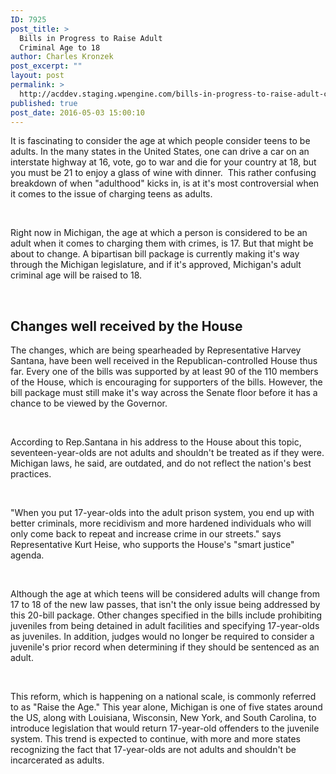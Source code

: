 ```yaml
---
ID: 7925
post_title: >
  Bills in Progress to Raise Adult
  Criminal Age to 18
author: Charles Kronzek
post_excerpt: ""
layout: post
permalink: >
  http://acddev.staging.wpengine.com/bills-in-progress-to-raise-adult-criminal-age-to-18.html
published: true
post_date: 2016-05-03 15:00:10
---
```

<span style="font-weight: 400;">It is fascinating to consider the age at which people consider teens to be adults. In the many states in the United States, one can drive a car on an interstate highway at 16, vote, go to war and die for your country at 18, but you must be 21 to enjoy a glass of wine with dinner.  This rather confusing breakdown of when "adulthood" kicks in, is at it's most controversial when it comes to the issue of charging teens as adults.</span>

&nbsp;

<span style="font-weight: 400;">Right now in Michigan, the age at which a person is considered to be an adult when it comes to charging them with crimes, is 17. But that might be about to change. A bipartisan bill package is currently making it's way through the Michigan legislature, and if it's approved, Michigan's adult criminal age will be raised to 18.</span>

&nbsp;


<h2>Changes well received by the House</h2>

<span style="font-weight: 400;">The changes, which are being spearheaded by Representative Harvey Santana, have been well received in the Republican-controlled House thus far. Every one of the bills was supported by at least 90 of the 110 members of the House, which is encouraging for supporters of the bills. However, the bill package must still make it's way across the Senate floor before it has a chance to be viewed by the Governor.</span>

&nbsp;

<span style="font-weight: 400;">According to Rep.Santana in his address to the House about this topic, seventeen-year-olds are not adults and shouldn't be treated as if they were. Michigan laws, he said, are outdated, and do not reflect the nation's best practices.</span>

&nbsp;

<span style="font-weight: 400;">"When you put 17-year-olds into the adult prison system, you end up with better criminals, more recidivism and more hardened individuals who will only come back to repeat and increase crime in our streets." says Representative Kurt Heise, who supports the House's "smart justice" agenda. </span>

&nbsp;

<span style="font-weight: 400;">Although the age at which teens will be considered adults will change from 17 to 18 of the new law passes, that isn't the only issue being addressed by this 20-bill package. Other changes specified in the bills include prohibiting juveniles from being detained in adult facilities and specifying 17-year-olds as juveniles. In addition, judges would no longer be required to consider a juvenile's prior record when determining if they should be sentenced as an adult.</span>

&nbsp;

<span style="font-weight: 400;">This reform, which is happening on a national scale, is commonly referred to as "Raise the Age." This year alone, Michigan is one of five states around the US, along with Louisiana, Wisconsin, New York, and South Carolina, to introduce legislation that would return 17-year-old offenders to the juvenile system. This trend is expected to continue, with more and more states recognizing the fact that 17-year-olds are not adults and shouldn't be incarcerated as adults.</span>